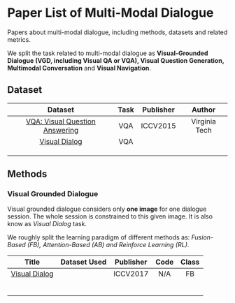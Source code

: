 # Paper List of Multi-Modal Dialogue

Papers about multi-modal dialogue, including methods, datasets and related metrics.

We split the task related to multi-modal dialogue as **Visual-Grounded Dialogue (VGD, including Visual QA or VQA), Visual Question Generation, Multimodal Conversation** and **Visual Navigation**.



## Dataset

|                         Dataset                          | Task | Publisher |    Author     |
| :------------------------------------------------------: | :--: | :-------: | :-----------: |
| [VQA: Visual Question Answering](http://cloudcv.org/vqa) | VQA  | ICCV2015  | Virginia Tech |
|      [Visual Dialog](https://visualdialog.org/data)      | VQA  |           |               |
|                                                          |      |           |               |
|                                                          |      |           |               |
|                                                          |      |           |               |



## Methods

### Visual Grounded Dialogue

Visual grounded dialogue considers only **one image** for one dialogue session. The whole session is constrained to this given image. It is also know as *Visual Dialog* task.

We roughly split the learning paradigm of different methods as: *Fusion-Based (FB), Attention-Based (AB) and Reinforce Learning (RL)*.

|                       Title                       | Dataset Used | Publisher | Code | Class |
| :-----------------------------------------------: | :----------: | :-------: | :--: | :---: |
| [Visual Dialog](https://arxiv.org/abs/1611.08669) |              | ICCV2017  | N/A  |  FB   |
|                                                   |              |           |      |       |
|                                                   |              |           |      |       |
|                                                   |              |           |      |       |
|                                                   |              |           |      |       |
|                                                   |              |           |      |       |
|                                                   |              |           |      |       |

